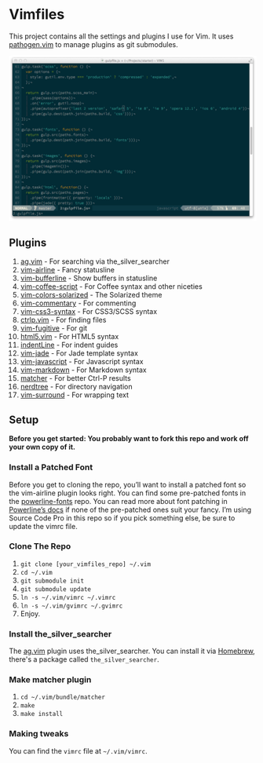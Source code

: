 # Vimfiles

This project contains all the settings and plugins I use for Vim. It uses
[pathogen.vim](https://github.com/tpope/vim-pathogen) to manage plugins as
git submodules.

![Screenshot of Vim](https://github.com/jordanthomas/vimfiles/raw/master/screenshot.png)

## Plugins

1. [ag.vim](https://github.com/rking/ag.vim) - For searching via the_silver_searcher
2. [vim-airline](https://github.com/bling/vim-airline) - Fancy statusline
3. [vim-bufferline](https://github.com/bling/vim-bufferline) - Show buffers in statusline
4. [vim-coffee-script](https://github.com/kchmck/vim-coffee-script) - For Coffee syntax and other niceties
5. [vim-colors-solarized](https://github.com/altercation/vim-colors-solarized) - The Solarized theme
6. [vim-commentary](https://github.com/tpope/vim-commentary) - For commenting
7. [vim-css3-syntax](https://github.com/hail2u/vim-css3-syntax) - For CSS3/SCSS syntax
8. [ctrlp.vim](https://github.com/kien/ctrlp.vim) - For finding files
9. [vim-fugitive](https://github.com/tpope/vim-fugitive) - For git
10. [html5.vim](https://github.com/othree/html5.vim) - For HTML5 syntax
11. [indentLine](https://github.com/Yggdroot/indentLine) - For indent guides
12. [vim-jade](https://github.com/digitaltoad/vim-jade) - For Jade template syntax
13. [vim-javascript](https://github.com/pangloss/vim-javascript) - For Javascript syntax
14. [vim-markdown](https://github.com/tpope/vim-markdown) - For Markdown syntax
15. [matcher](https://github.com/burke/matcher) - For better Ctrl-P results
16. [nerdtree](https://github.com/scrooloose/nerdtree) - For directory navigation
17. [vim-surround](https://github.com/tpope/vim-surround) - For wrapping text

## Setup

**Before you get started: You probably want to fork this repo and work off your own copy of it.**

### Install a Patched Font

Before you get to cloning the repo, you’ll want to install a patched font so
the vim-airline plugin looks right. You can find some pre-patched fonts in the
[powerline-fonts](https://github.com/Lokaltog/powerline-fonts) repo. You can
read more about font patching in [Powerline’s docs](http://powerline.readthedocs.org/en/latest/fontpatching.html#font-patching)
if none of the pre-patched ones suit your fancy. I’m using Source Code Pro in
this repo so if you pick something else, be sure to update the vimrc file.

### Clone The Repo

  1. `git clone [your_vimfiles_repo] ~/.vim`
  2. `cd ~/.vim`
  3. `git submodule init`
  4. `git submodule update`
  5. `ln -s ~/.vim/vimrc ~/.vimrc`
  6. `ln -s ~/.vim/gvimrc ~/.gvimrc`
  7. Enjoy.

### Install the_silver_searcher

The [ag.vim](https://github.com/rking/ag.vim) plugin uses the_silver_searcher. You can install it via [Homebrew](http://brew.sh), there's a package called `the_silver_searcher`.

### Make matcher plugin

 1. `cd ~/.vim/bundle/matcher`
 2. `make`
 3. `make install`

### Making tweaks

You can find the `vimrc` file at `~/.vim/vimrc`.
